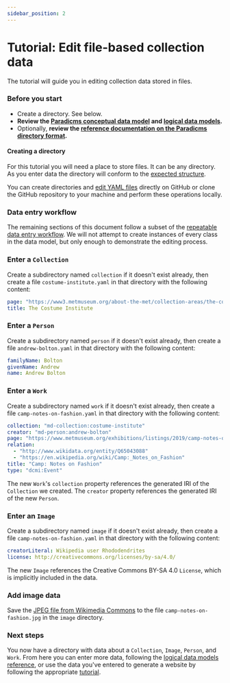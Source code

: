 ```yaml
---
sidebar_position: 2
---
```


# Tutorial: Edit file-based collection data

The tutorial will guide you in editing collection data stored in files.

### Before you start

* Create a directory. See below.
* **Review the [Paradicms conceptual data model](/docs/introduction/conceptual-data-model) and [logical data models](/docs/reference/logical-data-models).**
* Optionally, **review the [reference documentation on the Paradicms directory format](/docs/reference/directory-format).**


#### Creating a directory

For this tutorial you will need a place to store files. It can be any directory. As you enter data the directory will conform to the [expected structure](/docs/reference/directory-format).

You can create directories and [edit YAML files](https://docs.github.com/en/repositories/working-with-files/managing-files/editing-files) directly on GitHub or clone the GitHub repository to your machine and perform these operations locally.


### Data entry workflow

The remaining sections of this document follow a subset of the [repeatable data entry workflow](/docs/reference/data-entry-workflow). We will not attempt to create instances of every class in the data model, but only enough to demonstrate the editing process.



### Enter a `Collection`

Create a subdirectory named `collection` if it doesn't exist already, then create a file `costume-institute.yaml` in that directory with the following content:

```yaml title="collection/costume-institute.yaml"
page: "https://www3.metmuseum.org/about-the-met/collection-areas/the-costume-institute"
title: The Costume Institute
```


### Enter a `Person`

Create a subdirectory named `person` if it doesn't exist already, then create a file `andrew-bolton.yaml` in that directory with the following content:

```yaml title="person/andrew-bolton.yaml"
familyName: Bolton
givenName: Andrew
name: Andrew Bolton
```


### Enter a `Work`

Create a subdirectory named `work` if it doesn't exist already, then create a file `camp-notes-on-fashion.yaml` in that directory with the following content:

```yaml title="work/camp-notes-on-fashion.yaml"
collection: "md-collection:costume-institute"
creator: "md-person:andrew-bolton"
page: "https://www.metmuseum.org/exhibitions/listings/2019/camp-notes-on-fashion"
relation:
  - "http://www.wikidata.org/entity/Q65043088"
  - "https://en.wikipedia.org/wiki/Camp:_Notes_on_Fashion"
title: "Camp: Notes on Fashion"
type: "dcmi:Event"
```

The new `Work`'s `collection` property references the generated IRI of the `Collection` we created. The `creator` property references the generated IRI of the new `Person`.


### Enter an `Image`

Create a subdirectory named `image` if it doesn't exist already, then create a file `camp-notes-on-fashion.yaml` in that directory with the following content:

```yaml title="image/camp-notes-on-fashion.yaml"
creatorLiteral: Wikipedia user Rhododendrites
license: http://creativecommons.org/licenses/by-sa/4.0/
```

The new `Image` references the Creative Commons BY-SA 4.0 `License`, which is implicitly included in the data.


### Add image data

Save the [JPEG file from Wikimedia Commons](https://upload.wikimedia.org/wikipedia/commons/e/e5/Camp_-_Notes_on_Fashion_at_the_Met_%2873879%29.jpg) to the file `camp-notes-on-fashion.jpg` in the `image` directory.


### Next steps

You now have a directory with data about a `Collection`, `Image`, `Person`, and `Work`. From here you can enter more data, following the [logical data models reference](/docs/reference/logical-data-models), or use the data you've entered to generate a website by following the appropriate [tutorial](/docs/tutorials/directory-ssg).

